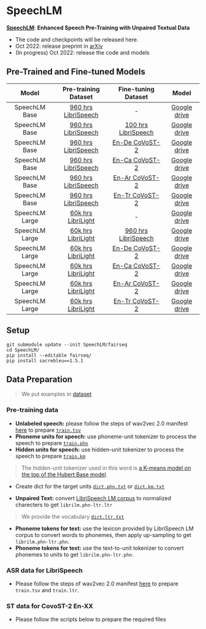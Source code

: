# SpeechLM

<!--**Pre-trained models for speech related tasks**-->

 [**SpeechLM**](https://arxiv.org/abs/2209.15329): **Enhanced Speech Pre-Training with Unpaired Textual Data**


- The code and checkpoints will be released here.
- Oct 2022: release preprint in [arXiv](https://arxiv.org/abs/2209.15329)
- (In progress) Oct 2022: release the code and models

## Pre-Trained and Fine-tuned Models

|  Model            |               Pre-training Dataset               | Fine-tuning Dataset                                | Model |
| :------:          | :----------------------------------------------: | :-----------------:                                | :-----: |
| SpeechLM Base     | [960 hrs LibriSpeech](http://www.openslr.org/12) |                      -                             | [Google drive](https://drive.google.com/file/d/1iJvhSGghNrMT-wAY1nwVu2YaYuTy1pxx/view?usp=sharing)  |
| SpeechLM Base     | [960 hrs LibriSpeech](http://www.openslr.org/12) | [100 hrs LibriSpeech](http://www.openslr.org/12)   | [Google drive](https://drive.google.com/file/d/1mH3N7iKMWYk3rSBJErQPYf3x5ugqDq5x/view?usp=sharing)  |
| SpeechLM Base     | [960 hrs LibriSpeech](http://www.openslr.org/12) | [En-De CoVoST-2]()        | [Google drive]()  |
| SpeechLM Base     | [960 hrs LibriSpeech](http://www.openslr.org/12) | [En-Ca CoVoST-2]()        | [Google drive]()  |
| SpeechLM Base     | [960 hrs LibriSpeech](http://www.openslr.org/12) | [En-Ar CoVoST-2]()        | [Google drive]()  |
| SpeechLM Base     | [960 hrs LibriSpeech](http://www.openslr.org/12) | [En-Tr CoVoST-2]()        | [Google drive]()  |
| SpeechLM Large    | [60k hrs LibriLight]()  |                      -                             | [Google drive](https://drive.google.com/file/d/1QjLIgTJKIylVIp5hUkfSjGPtz8Xo7Lky/view?usp=sharing)  |
| SpeechLM Large    | [60k hrs LibriLight]() | [960 hrs LibriSpeech](http://www.openslr.org/12)    | [Google drive](https://drive.google.com/file/d/1YZQDVv096o8Opt0RBnkRiZXYPRDqKZnP/view?usp=sharing)  |
| SpeechLM Large    | [60k hrs LibriLight]() | [En-De CoVoST-2]()        | [Google drive]()  |
| SpeechLM Large    | [60k hrs LibriLight]() | [En-Ca CoVoST-2]()        | [Google drive]()  |
| SpeechLM Large    | [60k hrs LibriLight]() | [En-Ar CoVoST-2]()        | [Google drive]()  |
| SpeechLM Large    | [60k hrs LibriLight]() | [En-Tr CoVoST-2]()        | [Google drive]()  |




## Setup
```
git submodule update --init SpeechLM/fairseq
cd SpeechLM/
pip install --editable fairseq/
pip install sacrebleu==1.5.1
```

## Data Preparation
> We put examples in [dataset](https://github.com/microsoft/SpeechT5/tree/main/SpeechLM/dataset)

### Pre-training data
- **Unlabeled speech:** please follow the steps of wav2vec 2.0 manifest [here](https://github.com/pytorch/fairseq/tree/main/examples/wav2vec#prepare-training-data-manifest) to prepare [`train.tsv`](https://github.com/microsoft/SpeechT5/tree/main/SpeechLM/dataset/LibriSpeech/phone_unit/train_sample100.tsv)
- **Phoneme units for speech:** use phoneme-unit tokenizer to process the speech to prepare [`train.phn`](https://github.com/microsoft/SpeechT5/tree/main/SpeechLM/dataset/LibriSpeech/phone_unit/train_sample100.phn)
- **Hidden units for speech:** use hidden-unit tokenizer to process the speech to prepare [`train.km`](https://github.com/microsoft/SpeechT5/tree/main/SpeechLM/dataset/LibriSpeech/hidden_unit/train_sample100.km)
> The hidden-unit tokenizer used in this word is [a K-means model on the top of the Hubert Base model](https://github.com/facebookresearch/fairseq/tree/main/examples/hubert/simple_kmeans).
- Create dict for the target units [`dict.phn.txt`](https://github.com/microsoft/SpeechT5/tree/main/SpeechLM/dataset/LibriSpeech/phone_unit/dict.phn.txt) or [`dict.km.txt`](https://github.com/microsoft/SpeechT5/tree/main/SpeechLM/dataset/LibriSpeech/hidden_unit/dict.km.txt)

- **Unpaired Text:** convert [LibriSpeech LM corpus](http://www.openslr.org/11/) to normalized charecters to get `librilm.phn-ltr.ltr`
> We provide the vocabulary [`dict.ltr.txt`](https://github.com/microsoft/SpeechT5/tree/main/SpeechLM/dataset/LibriLM/bin-idx/dict.ltr.txt)
- **Phoneme tokens for text:** use the lexicon provided by LibriSpeech LM corpus to convert words to phonemes, then apply up-sampling to get `librilm.phn-ltr.phn`.
- **Phoneme tokens for text:** use the text-to-unit tokenizer to convert phonemes to units to get `librilm.phn-ltr.phn`.

### ASR data for LibriSpeech
- Please follow the steps of wav2vec 2.0 manifest [here](https://github.com/pytorch/fairseq/tree/main/examples/wav2vec#prepare-training-data-manifest) to prepare `train.tsv` and `train.ltr`.

### ST data for CovoST-2 En-XX
- Please follow the scripts below to prepare the required files
```

```

